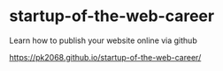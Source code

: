 # startup-of-the-web-career
Learn how to publish your website online via github

https://pk2068.github.io/startup-of-the-web-career/
